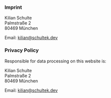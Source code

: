 ### Imprint

Kilian Schulte  
Palmstraße 2  
80469 München  

Email: kilian@schultek.dev

### Privacy Policy

Responsible for data processing on this website is:

Kilian Schulte  
Palmstraße 2  
80469 München  

Email: kilian@schultek.dev